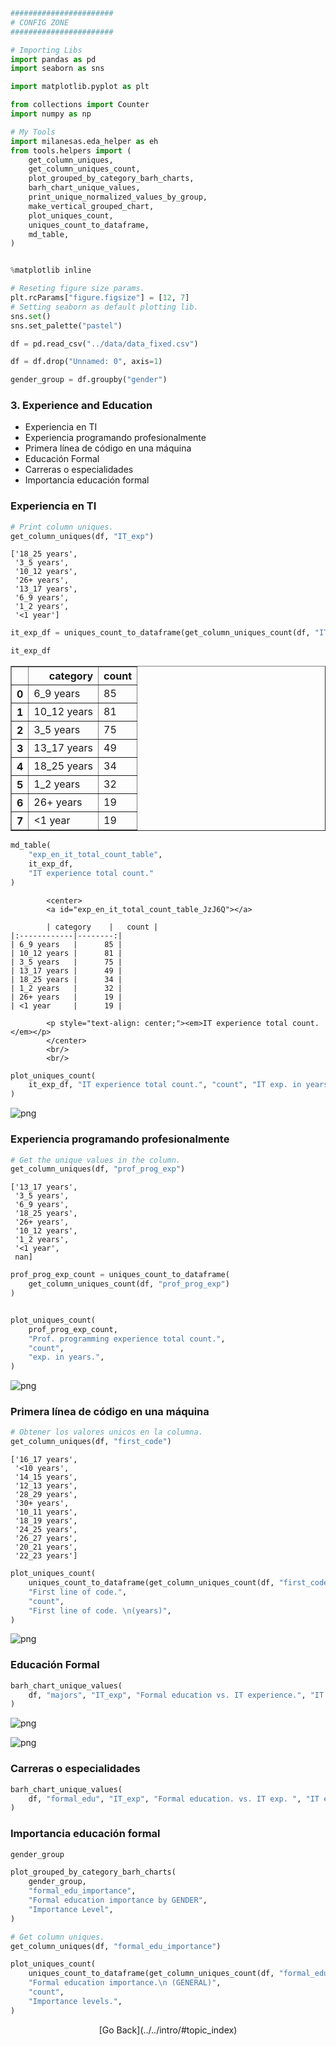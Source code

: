 ```python
#######################
# CONFIG ZONE
#######################

# Importing Libs
import pandas as pd
import seaborn as sns

import matplotlib.pyplot as plt

from collections import Counter
import numpy as np

# My Tools
import milanesas.eda_helper as eh
from tools.helpers import (
    get_column_uniques,
    get_column_uniques_count,
    plot_grouped_by_category_barh_charts,
    barh_chart_unique_values,
    print_unique_normalized_values_by_group,
    make_vertical_grouped_chart,
    plot_uniques_count,
    uniques_count_to_dataframe,
    md_table,
)


%matplotlib inline

# Reseting figure size params.
plt.rcParams["figure.figsize"] = [12, 7]
# Setting seaborn as default plotting lib.
sns.set()
sns.set_palette("pastel")
```

```python
df = pd.read_csv("../data/data_fixed.csv")
```

```python
df = df.drop("Unnamed: 0", axis=1)

```

```python
gender_group = df.groupby("gender")
```

### 3. **Experience and Education**

- Experiencia en TI
- Experiencia programando profesionalmente
- Primera línea de código en una máquina
- Educación Formal
- Carreras o especialidades
- Importancia educación formal

### Experiencia en TI

```python
# Print column uniques.
get_column_uniques(df, "IT_exp")
```

```
['18_25 years',
 '3_5 years',
 '10_12 years',
 '26+ years',
 '13_17 years',
 '6_9 years',
 '1_2 years',
 '<1 year']
```

```python
it_exp_df = uniques_count_to_dataframe(get_column_uniques_count(df, "IT_exp"))
```

```python
it_exp_df
```

<div>
<style scoped>
    .dataframe tbody tr th:only-of-type {
        vertical-align: middle;
    }

```
.dataframe tbody tr th {
    vertical-align: top;
}

.dataframe thead th {
    text-align: right;
}
```

</style>
<table border="1" class="dataframe">
  <thead>
    <tr style="text-align: right;">
      <th></th>
      <th>category</th>
      <th>count</th>
    </tr>
  </thead>
  <tbody>
    <tr>
      <th>0</th>
      <td>6_9 years</td>
      <td>85</td>
    </tr>
    <tr>
      <th>1</th>
      <td>10_12 years</td>
      <td>81</td>
    </tr>
    <tr>
      <th>2</th>
      <td>3_5 years</td>
      <td>75</td>
    </tr>
    <tr>
      <th>3</th>
      <td>13_17 years</td>
      <td>49</td>
    </tr>
    <tr>
      <th>4</th>
      <td>18_25 years</td>
      <td>34</td>
    </tr>
    <tr>
      <th>5</th>
      <td>1_2 years</td>
      <td>32</td>
    </tr>
    <tr>
      <th>6</th>
      <td>26+ years</td>
      <td>19</td>
    </tr>
    <tr>
      <th>7</th>
      <td>&lt;1 year</td>
      <td>19</td>
    </tr>
  </tbody>
</table>
</div>

```python
md_table(
    "exp_en_it_total_count_table",
    it_exp_df,
    "IT experience total count."
)
```

```
        <center>
        <a id="exp_en_it_total_count_table_JzJ6Q"></a>
        
        | category    |   count |
|:------------|--------:|
| 6_9 years   |      85 |
| 10_12 years |      81 |
| 3_5 years   |      75 |
| 13_17 years |      49 |
| 18_25 years |      34 |
| 1_2 years   |      32 |
| 26+ years   |      19 |
| <1 year     |      19 |
        
        <p style="text-align: center;"><em>IT experience total count.</em></p>
        </center>
        <br/>
        <br/>
```

```python
plot_uniques_count(
    it_exp_df, "IT experience total count.", "count", "IT exp. in years."
)
```

![png](experiencia_y_educacion_images/output_10_0.png)

### Experiencia programando profesionalmente

```python
# Get the unique values in the column.
get_column_uniques(df, "prof_prog_exp")
```

```
['13_17 years',
 '3_5 years',
 '6_9 years',
 '18_25 years',
 '26+ years',
 '10_12 years',
 '1_2 years',
 '<1 year',
 nan]
```

```python
prof_prog_exp_count = uniques_count_to_dataframe(
    get_column_uniques_count(df, "prof_prog_exp")
)


plot_uniques_count(
    prof_prog_exp_count,
    "Prof. programming experience total count.",
    "count",
    "exp. in years.",
)
```

![png](experiencia_y_educacion_images/output_13_0.png)

### Primera línea de código en una máquina

```python
# Obtener los valores unicos en la columna.
get_column_uniques(df, "first_code")
```

```
['16_17 years',
 '<10 years',
 '14_15 years',
 '12_13 years',
 '28_29 years',
 '30+ years',
 '10_11 years',
 '18_19 years',
 '24_25 years',
 '26_27 years',
 '20_21 years',
 '22_23 years']
```

```python
plot_uniques_count(
    uniques_count_to_dataframe(get_column_uniques_count(df, "first_code")),
    "First line of code.",
    "count",
    "First line of code. \n(years)",
)
```

![png](experiencia_y_educacion_images/output_16_0.png)

### Educación Formal

```python
barh_chart_unique_values(
    df, "majors", "IT_exp", "Formal education vs. IT experience.", "IT exp. (years)"
)
```

![png](experiencia_y_educacion_images/output_18_0.png)

![png](experiencia_y_educacion_images/output_18_1.png)

### Carreras o especialidades

```python
barh_chart_unique_values(
    df, "formal_edu", "IT_exp", "Formal education. vs. IT exp. ", "IT exp."
)
```

### Importancia educación formal

```python
gender_group
```

```python
plot_grouped_by_category_barh_charts(
    gender_group,
    "formal_edu_importance",
    "Formal education importance by GENDER",
    "Importance Level",
)
```

```python
# Get column uniques.
get_column_uniques(df, "formal_edu_importance")
```

```python
plot_uniques_count(
    uniques_count_to_dataframe(get_column_uniques_count(df, "formal_edu_importance")),
    "Formal education importance.\n (GENERAL)",
    "count",
    "Importance levels.",
)
```

<center>
<span class='go_back_button'>
[Go Back](../../intro/#topic_index)
<span>
</center>
